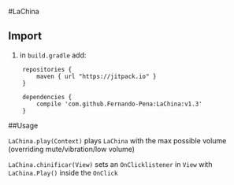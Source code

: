 #LaChina

## Import

1. in `build.gradle` add:
```
    repositories {
        maven { url "https://jitpack.io" }
    }
    
    dependencies {
        compile 'com.github.Fernando-Pena:LaChina:v1.3'
    }
```

##Usage

`LaChina.play(Context)` plays `LaChina` with the max possible volume (overriding mute/vibration/low volume)


`LaChina.chinificar(View)` sets an `OnClicklistener` in `View` with `LaChina.Play()` inside the `OnClick`
